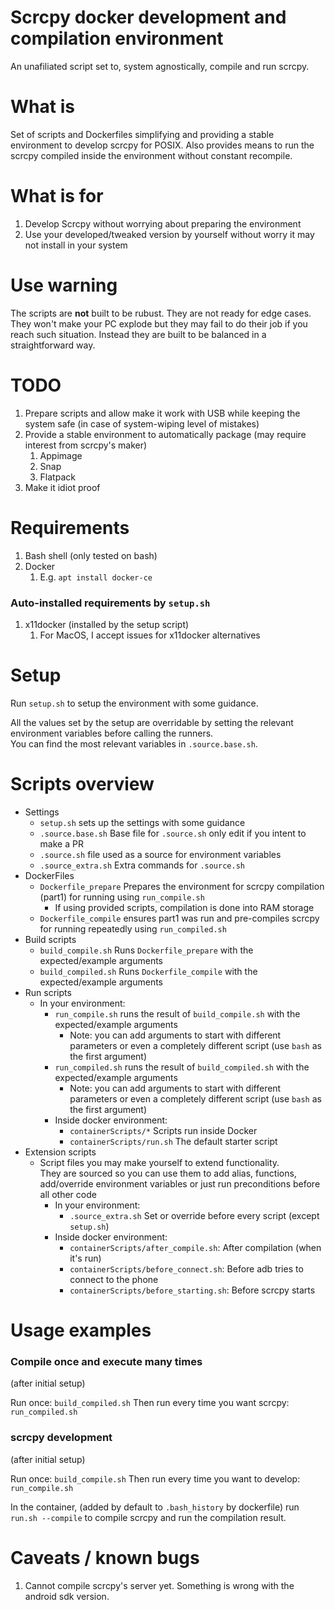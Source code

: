 # Scrcpy docker development and compilation environment

An unafiliated script set to, system agnostically, compile and run scrcpy.

# What is

Set of scripts and Dockerfiles simplifying and providing a stable environment to develop scrcpy for POSIX. Also provides means to run the scrcpy compiled inside the environment without constant recompile.

# What is for

1. Develop Scrcpy without worrying about preparing the environment
2. Use your developed/tweaked version by yourself without worry it may not install in your system


# Use warning

The scripts are **not** built to be rubust. They are not ready for edge cases. They won't make your PC explode but they may fail to do their job if you reach such situation.
Instead they are built to be balanced in a straightforward way.


# TODO

1. Prepare scripts and allow make it work with USB while keeping the system safe (in case of system-wiping level of mistakes)
2. Provide a stable environment to automatically package (may require interest from scrcpy's maker)
   1. Appimage
   2. Snap
   3. Flatpack
3. Make it idiot proof


# Requirements

1. Bash shell (only tested on bash)
2. Docker
   1. E.g. `apt install docker-ce`

### Auto-installed requirements by `setup.sh`
1. x11docker (installed by the setup script)
   1. For MacOS, I accept issues for x11docker alternatives

# Setup

Run `setup.sh` to setup the environment with some guidance.

All the values set by the setup are overridable by setting the relevant environment variables before calling the runners.  
You can find the most relevant variables in `.source.base.sh`.

# Scripts overview

* Settings
  * `setup.sh` sets up the settings with some guidance
  * `.source.base.sh` Base file for `.source.sh` only edit if you intent to make a PR
  * `.source.sh` file used as a source for environment variables
  * `.source_extra.sh` Extra commands for `.source.sh`
* DockerFiles
  * `Dockerfile_prepare` Prepares the environment for scrcpy compilation (part1) for running using `run_compile.sh`
    * If using provided scripts, compilation is done into RAM storage
  * `Dockerfile_compile` ensures part1 was run and pre-compiles scrcpy for running repeatedly using `run_compiled.sh`
* Build scripts
  * `build_compile.sh` Runs `Dockerfile_prepare` with the expected/example arguments
  * `build_compiled.sh` Runs `Dockerfile_compile` with the expected/example arguments
* Run scripts
  * In your environment:
    * `run_compile.sh` runs the result of `build_compile.sh` with the expected/example arguments
      * Note: you can add arguments to start with different parameters or even a completely different script (use `bash` as the first argument)
    *  `run_compiled.sh` runs the result of `build_compiled.sh` with the expected/example arguments
       * Note: you can add arguments to start with different parameters or even a completely different script (use `bash` as the first argument)
     * Inside docker environment:
       * `containerScripts/*` Scripts run inside Docker
       * `containerScripts/run.sh` The default starter script
* Extension scripts
  * Script files you may make yourself to extend functionality.  
      They are sourced so you can use them to add alias, functions, add/override environment variables or just run preconditions before all other code
    * In your environment:
      * `.source_extra.sh` Set or override before every script (except `setup.sh`)
    * Inside docker environment:
      * `containerScripts/after_compile.sh`: After compilation (when it's run)
      * `containerScripts/before_connect.sh`: Before adb tries to connect to the phone
      * `containerScripts/before_starting.sh`: Before scrcpy starts


# Usage examples

### Compile once and execute many times
(after initial setup)

Run once: `build_compiled.sh`
Then run every time you want scrcpy: `run_compiled.sh`

### scrcpy development
(after initial setup)

Run once: `build_compile.sh`
Then run every time you want to develop: `run_compile.sh`

In the container, (added by default to `.bash_history` by dockerfile) run `run.sh --compile` to compile scrcpy and run the compilation result.


# Caveats / known bugs

1. Cannot compile scrcpy's server yet. Something is wrong with the android sdk version.

